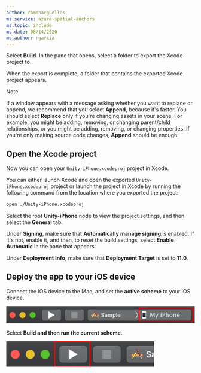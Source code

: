 ```yaml
---
author: ramonarguelles
ms.service: azure-spatial-anchors
ms.topic: include
ms.date: 08/14/2020
ms.author: rgarcia
---
```

Select **Build**. In the pane that opens, select a folder to export the Xcode project to.

   When the export is complete, a folder that contains the exported Xcode project appears.

   > [!NOTE]
   > If a window appears with a message asking whether you want to replace or append, we recommend that you select **Append**, because it's faster. You should select **Replace** only if you're changing assets in your scene. For example, you might be adding, removing, or changing parent/child relationships, or you might be adding, removing, or changing properties. If you're only making source code changes, **Append** should be enough.

## Open the Xcode project

Now you can open your `Unity-iPhone.xcodeproj` project in Xcode. 

You can either launch Xcode and open the exported `Unity-iPhone.xcodeproj` project or launch the project in Xcode by running the following command from the location where you exported the project:

 ```bash
open ./Unity-iPhone.xcodeproj
```

Select the root **Unity-iPhone** node to view the project settings, and then select the **General** tab.

Under **Signing**, make sure that **Automatically manage signing** is enabled. If it's not, enable it, and then, to reset the build settings, select **Enable Automatic** in the pane that appears.

Under **Deployment Info**, make sure that **Deployment Target** is set to **11.0**.

## Deploy the app to your iOS device

Connect the iOS device to the Mac, and set the **active scheme** to your iOS device.

   ![Screenshot of the My iPhone button for selecting the device.](./media/spatial-anchors-unity/select-device.png)

Select **Build and then run the current scheme**.

   ![Screenshot of the "Deploy and run" arrow button.](./media/spatial-anchors-unity/deploy-run.png)
